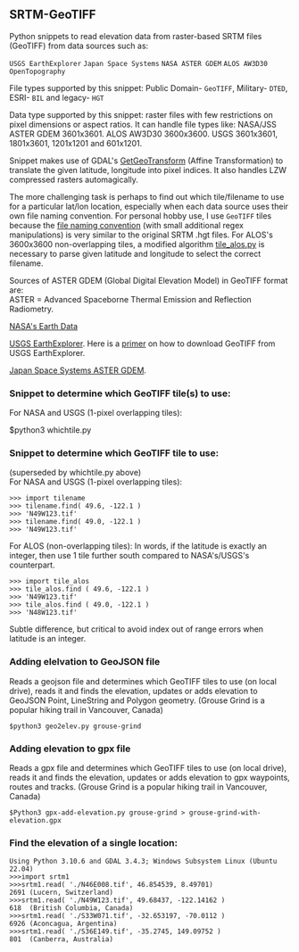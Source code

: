 ## SRTM-GeoTIFF
Python snippets to read elevation data from raster-based SRTM files (GeoTIFF) from data sources such as:

`USGS EarthExplorer` `Japan Space Systems` `NASA ASTER GDEM`  `ALOS AW3D30` `OpenTopography`

File types supported by this snippet: Public Domain- `GeoTIFF`, Military- `DTED`, ESRI- `BIL` and legacy- `HGT`

Data type supported by this snippet: raster files with few restrictions on pixel dimensions or aspect ratios. It can handle file types like: NASA/JSS ASTER GDEM 3601x3601. ALOS AW3D30 3600x3600. USGS 3601x3601, 1801x3601, 1201x1201 and 601x1201.

Snippet makes use of GDAL's [GetGeoTransform](https://gdal.org/tutorials/geotransforms_tut.html) (Affine Transformation) to translate the given latitude, longitude into pixel indices. It also handles LZW compressed rasters automagically.

The more challenging task is perhaps to find out which tile/filename to use for a particular lat/lon location, especially when each data source uses their own file naming convention. For personal hobby use, I use `GeoTIFF` tiles because the [file naming convention](/library/whichtile.py) (with small additional regex manipulations) is very similar to the original SRTM .hgt files. For ALOS's 3600x3600 non-overlapping tiles, a modified algorithm [tile_alos.py](/library/tile_alos.py) is necessary to parse given latitude and longitude to select the correct filename.

Sources of ASTER GDEM (Global Digital Elevation Model) in GeoTIFF format are:<br>
ASTER = Advanced Spaceborne Thermal Emission and Reflection Radiometry.

[NASA's Earth Data](https://search.earthdata.nasa.gov/search/) 

[USGS EarthExplorer](https://earthexplorer.usgs.gov/). Here is a [primer](/EarthExplorer.md) on how to download GeoTIFF from USGS EarthExplorer.

[Japan Space Systems ASTER GDEM](https://gdemdl.aster.jspacesystems.or.jp/index_en.html).

### Snippet to determine which GeoTIFF tile(s) to use:

For NASA and USGS (1-pixel overlapping tiles):

$python3 whichtile.py

### Snippet to determine which GeoTIFF tile to use:

(superseded by whichtile.py above)<br>For NASA and USGS (1-pixel overlapping tiles):
```
>>> import tilename
>>> tilename.find( 49.6, -122.1 )
>>> 'N49W123.tif'
>>> tilename.find( 49.0, -122.1 )
>>> 'N49W123.tif'
```
For ALOS (non-overlapping tiles):
In words, if the latitude is exactly an integer, then use 1 tile further south compared to NASA's/USGS's counterpart.
```
>>> import tile_alos
>>> tile_alos.find ( 49.6, -122.1 )
>>> 'N49W123.tif'
>>> tile_alos.find ( 49.0, -122.1 )
>>> 'N48W123.tif'
```
Subtle difference, but critical to avoid index out of range errors when latitude is an integer.

### Adding elelvation to GeoJSON file
Reads a geojson file and determines which GeoTIFF tiles to use (on local drive), reads it and finds the elevation, updates or adds elevation to GeoJSON Point, LineString and Polygon geometry.
(Grouse Grind is a popular hiking trail in Vancouver, Canada)
```
$python3 geo2elev.py grouse-grind
```
### Adding elevation to gpx file
Reads a gpx file and determines which GeoTIFF tiles to use (on local drive), reads it and finds the elevation, updates or adds elevation to gpx waypoints, routes and tracks.
(Grouse Grind is a popular hiking trail in Vancouver, Canada)
```
$Python3 gpx-add-elevation.py grouse-grind > grouse-grind-with-elevation.gpx
```
### Find the elevation of a single location:
```
Using Python 3.10.6 and GDAL 3.4.3; Windows Subsystem Linux (Ubuntu 22.04)
>>>import srtm1
>>>srtm1.read( './N46E008.tif', 46.854539, 8.49701)
2691 (Lucern, Switzerland)
>>>srtm1.read( './N49W123.tif', 49.68437, -122.14162 )
618  (British Columbia, Canada)
>>>srtm1.read( './S33W071.tif', -32.653197, -70.0112 )
6926 (Aconcagua, Argentina)
>>>srtm1.read( './S36E149.tif', -35.2745, 149.09752 )
801  (Canberra, Australia)
```
